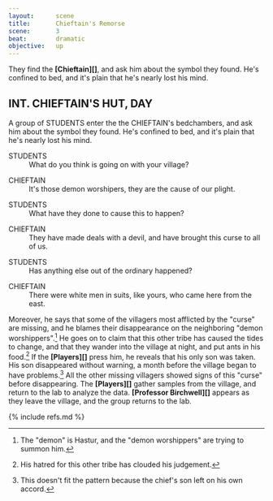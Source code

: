 ```yaml
---
layout:      scene
title:       Chieftain's Remorse
scene:       3
beat:        dramatic
objective:   up
---
```



They find the **[Chieftain][]**, and ask him about the symbol they found.
He's confined to bed, and it's plain that he's nearly lost his mind.

<div class="screenplay">
	<div class="page-break"></div>
	<h2 class="full-slugline">INT. CHIEFTAIN'S HUT, DAY</h2>
	<p class="action">A group of STUDENTS enter the the CHIEFTAIN's bedchambers,
	and ask him about the symbol they found.
	He's confined to bed, and it's plain that he's nearly lost his mind.</p>
	<dl>
	<dt class="character">STUDENTS</dt>
	<dd class="dialogue">What do you think is going on with your village?</dd>
	</dl>
	<dl>
	<dt class="character">CHIEFTAIN</dt>
	<dd class="dialogue">It's those demon worshipers, they are the cause of our plight.</dd>
	</dl>
	<dl>
	<dt class="character">STUDENTS</dt>
	<dd class="dialogue">What have they done to cause this to happen?</dd>
	</dl>
	<dl>
	<dt class="character">CHIEFTAIN</dt>
	<dd class="dialogue">They have made deals with a devil, and have brought this curse to all of us.</dd>
	</dl>
	<dl>
	<dt class="character">STUDENTS</dt>
	<dd class="dialogue">Has anything else out of the ordinary happened?</dd>
	</dl>
	<dl>
	<dt class="character">CHIEFTAIN</dt>
	<dd class="dialogue">There were white men in suits, like yours, who came here from the east.</dd>
	</dl>
</div>

Moreover, he says that some of the villagers most afflicted by the "curse" are missing,
and he blames their disappearance on the neighboring "demon worshippers".[^0]
He goes on to claim that this other tribe has caused the tides to change,
and that they wander into the village at night, and put ants in his food.[^2]
If the **[Players][]** press him, he reveals that his only son was taken.
His son disappeared without warning, a month before the village began to have problems.[^3]
All the other missing villagers showed signs of this "curse" before disappearing.
The **[Players][]** gather samples from the village, and return to the lab to analyze the data.
**[Professor Birchwell][]** appears as they leave the village, and the group returns to the lab.


[^0]: The "demon" is Hastur, and the "demon worshippers" are trying to summon him.
[^1]: The uniformed men are Soviet troops who have taken an interest in the tribe.
[^2]: His hatred for this other tribe has clouded his judgement.
[^3]: This doesn't fit the pattern because the chief's son left on his own accord.

{% include refs.md %}










